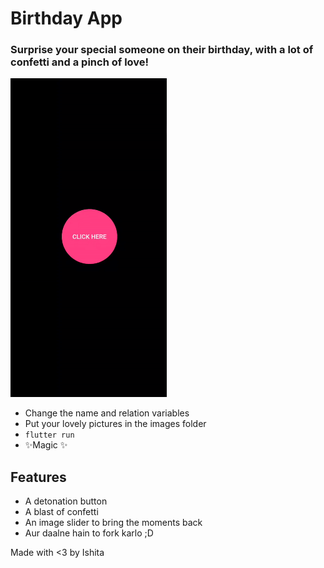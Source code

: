 # Birthday App
### Surprise your special someone on their birthday, with a lot of confetti and a pinch of love!
<img src="https://github.com/frost-ish/bday-app/blob/main/myapp.gif" width="250" height="510"/>

- Change the name and relation variables
- Put your lovely pictures in the images folder
- ```flutter run ```
- ✨Magic ✨

## Features

- A detonation button
- A blast of confetti
- An image slider to bring the moments back
- Aur daalne hain to fork karlo ;D


Made with <3 by Ishita
